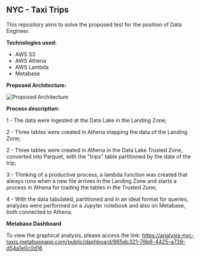## NYC - Taxi Trips

This repository aims to solve the proposed test for the position of Data Engineer.

<b>Technologies used:</b>
- AWS S3
- AWS Athena
- AWS Lambda
- Metabase

<b>Proposed Architecture:</b>

![Proposed Architecture](https://geojson-desafio.s3.amazonaws.com/arq.png)

<b>Process description:</b>

1 - The data were ingested at the Data Lake in the Landing Zone;

2 - Three tables were created in Athena mapping the data of the Landing Zone;

2 - Three tables were created in Athena in the Data Lake Trusted Zone, converted into Parquet, with the "trips" table partitioned by the date of the trip;

3 - Thinking of a productive process, a lambda function was created that always runs when a new file arrives in the Landing Zone and starts a process in Athena for loading the tables in the Trusted Zone;

4 - With the data tabulated, partitioned and in an ideal format for queries, analyzes were performed on a Jupyter notebook and also on Metabase, both connected to Athena.

<b>Metabase Dashboard</b>

To view the graphical analysis, please access the link:
https://analysis-nyc-taxis.metabaseapp.com/public/dashboard/965dc321-78b6-4425-a739-d54a1e0c0d16